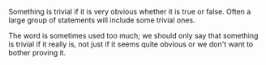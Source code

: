 Something is trivial if it is very obvious whether it is true or false.
Often a large group of statements will include some trivial ones.

The word is sometimes used too much; we should only say that something
is trivial if it really is, not just if it seems quite obvious or we
don't want to bother proving it.
